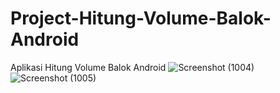 # Project-Hitung-Volume-Balok-Android
Aplikasi Hitung Volume Balok Android
![Screenshot (1004)](https://user-images.githubusercontent.com/93065357/214991933-f3601302-a259-45cb-bc68-89e34031c58c.png)
![Screenshot (1005)](https://user-images.githubusercontent.com/93065357/214991941-c22fe1eb-6bf9-452c-a605-ec0b4c77b2df.png)
